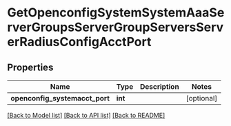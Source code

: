 # GetOpenconfigSystemSystemAaaServerGroupsServerGroupServersServerRadiusConfigAcctPort

## Properties
Name | Type | Description | Notes
------------ | ------------- | ------------- | -------------
**openconfig_systemacct_port** | **int** |  | [optional] 

[[Back to Model list]](../README.md#documentation-for-models) [[Back to API list]](../README.md#documentation-for-api-endpoints) [[Back to README]](../README.md)


